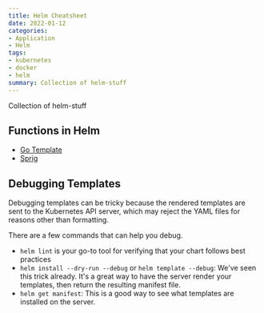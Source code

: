 ```yaml
---
title: Helm Cheatsheet
date: 2022-01-12
categories:
- Application
- Helm
tags:
- kubernetes
- docker
- helm
summary: Collection of helm-stuff
---
```


Collection of helm-stuff

## Functions in Helm
* [Go Template](https://pkg.go.dev/text/template)
* [Sprig](https://masterminds.github.io/sprig/)

## Debugging Templates
Debugging templates can be tricky because the rendered templates are sent to the Kubernetes API server, which may reject the YAML files for reasons other than formatting.

There are a few commands that can help you debug.

* `helm lint` is your go-to tool for verifying that your chart follows best practices
* `helm install --dry-run --debug` or `helm template --debug`: We've seen this trick already. It's a great way to have the server render your templates, then return the resulting manifest file.
* `helm get manifest`: This is a good way to see what templates are installed on the server.
